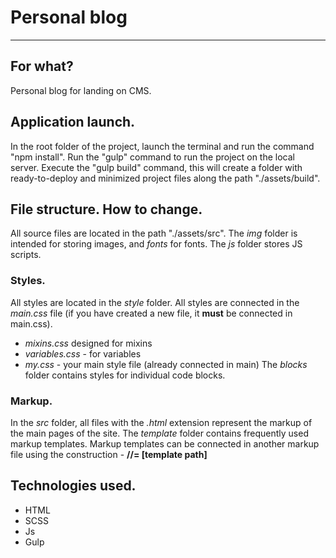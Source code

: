 # Personal blog

---
## For what?

Personal blog for landing on CMS.

## Application launch.

In the root folder of the project, launch the terminal and run the command "npm install".
Run the "gulp" command to run the project on the local server.
Execute the "gulp build" command, this will create a folder with ready-to-deploy and minimized project files along the path "./assets/build".

## File structure. How to change. 

All source files are located in the path "./assets/src".
The *img* folder is intended for storing images, and *fonts* for fonts.
The *js* folder stores JS scripts.

### Styles.

All styles are located in the *style* folder. All styles are connected in the *main.css* file (if you have created a new file, it **must** be connected in main.css).
* *mixins.css* designed for mixins
* *variables.css* - for variables
* *my.css* - your main style file (already connected in main)
The *blocks* folder contains styles for individual code blocks.

### Markup.

In the *src* folder, all files with the *.html* extension represent the markup of the main pages of the site. The *template* folder contains frequently used markup templates.
Markup templates can be connected in another markup file using the construction - **//= [template path]**

## Technologies used.

* HTML
* SCSS
* Js
* Gulp